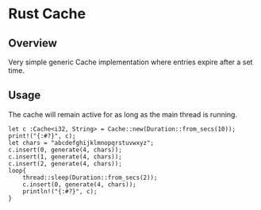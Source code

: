 # Rust Cache

## Overview

Very simple generic Cache implementation where entries expire after a set time. 

## Usage

The cache will remain active for as long as the main thread is running.

````
let c :Cache<i32, String> = Cache::new(Duration::from_secs(10));
print!("{:#?}", c);
let chars = "abcdefghijklmnopqrstuvwxyz";
c.insert(0, generate(4, chars));
c.insert(1, generate(4, chars));
c.insert(2, generate(4, chars));
loop{
    thread::sleep(Duration::from_secs(2));
    c.insert(0, generate(4, chars));
    println!("{:#?}", c);
}
````
